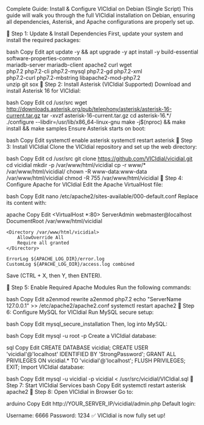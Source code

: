 Complete Guide: Install & Configure VICIdial on Debian (Single Script)
This guide will walk you through the full VICIdial installation on Debian, ensuring all dependencies, Asterisk, and Apache configurations are properly set up.

📌 Step 1: Update & Install Dependencies
First, update your system and install the required packages:

bash
Copy
Edit
apt update -y && apt upgrade -y
apt install -y build-essential software-properties-common \
    mariadb-server mariadb-client apache2 curl wget \
    php7.2 php7.2-cli php7.2-mysql php7.2-gd php7.2-xml \
    php7.2-curl php7.2-mbstring libapache2-mod-php7.2 \
    unzip git sox
📌 Step 2: Install Asterisk (VICIdial Supported)
Download and install Asterisk 16 for VICIdial:

bash
Copy
Edit
cd /usr/src
wget http://downloads.asterisk.org/pub/telephony/asterisk/asterisk-16-current.tar.gz
tar -xvzf asterisk-16-current.tar.gz
cd asterisk-16.*/
./configure --libdir=/usr/lib/x86_64-linux-gnu
make -j$(nproc) && make install && make samples
Ensure Asterisk starts on boot:

bash
Copy
Edit
systemctl enable asterisk
systemctl restart asterisk
📌 Step 3: Install VICIdial
Clone the VICIdial repository and set up the web directory:

bash
Copy
Edit
cd /usr/src
git clone https://github.com/VICIdial/vicidial.git
cd vicidial
mkdir -p /var/www/html/vicidial
cp -r www/* /var/www/html/vicidial/
chown -R www-data:www-data /var/www/html/vicidial
chmod -R 755 /var/www/html/vicidial
📌 Step 4: Configure Apache for VICIdial
Edit the Apache VirtualHost file:

bash
Copy
Edit
nano /etc/apache2/sites-available/000-default.conf
Replace its content with:

apache
Copy
Edit
<VirtualHost *:80>
    ServerAdmin webmaster@localhost
    DocumentRoot /var/www/html/vicidial

    <Directory /var/www/html/vicidial>
        AllowOverride All
        Require all granted
    </Directory>

    ErrorLog ${APACHE_LOG_DIR}/error.log
    CustomLog ${APACHE_LOG_DIR}/access.log combined
</VirtualHost>
Save (CTRL + X, then Y, then ENTER).

📌 Step 5: Enable Required Apache Modules
Run the following commands:

bash
Copy
Edit
a2enmod rewrite
a2enmod php7.2
echo "ServerName 127.0.0.1" >> /etc/apache2/apache2.conf
systemctl restart apache2
📌 Step 6: Configure MySQL for VICIdial
Run MySQL secure setup:

bash
Copy
Edit
mysql_secure_installation
Then, log into MySQL:

bash
Copy
Edit
mysql -u root -p
Create a VICIdial database:

sql
Copy
Edit
CREATE DATABASE vicidial;
CREATE USER 'vicidial'@'localhost' IDENTIFIED BY 'StrongPassword';
GRANT ALL PRIVILEGES ON vicidial.* TO 'vicidial'@'localhost';
FLUSH PRIVILEGES;
EXIT;
Import VICIdial database:

bash
Copy
Edit
mysql -u vicidial -p vicidial < /usr/src/vicidial/VICIdial.sql
📌 Step 7: Start VICIdial Services
bash
Copy
Edit
systemctl restart asterisk apache2
📌 Step 8: Open VICIdial in Browser
Go to:

arduino
Copy
Edit
http://YOUR_SERVER_IP/vicidial/admin.php
Default login:

Username: 6666
Password: 1234
✅ VICIdial is now fully set up!

